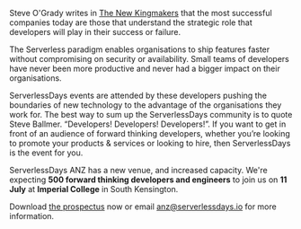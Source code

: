 Steve O'Grady writes in [The New  Kingmakers](https://thenewkingmakers.com/)  that the most successful companies today are those that understand the strategic role that developers will play in their success or failure. 

The Serverless  paradigm enables organisations to ship features faster without compromising on security or availability. Small teams of developers have never  been more productive and never had a bigger impact on their organisations.  

ServerlessDays events are attended by these developers pushing the boundaries of new technology to the advantage of the organisations they work for. The best  way to sum up the ServerlessDays community is to quote Steve Ballmer. “Developers! Developers! Developers!”. If you want to get in front of an audience of forward thinking developers, whether you’re looking to promote your products & services or looking to hire, then ServerlessDays is the event for you.

ServerlessDays ANZ has a new venue, and increased capacity. We're expecting **500 forward thinking developers and engineers** to join us on **11 July** at **Imperial College** in South Kensington.

Download [the prospectus](/static/ServerlessDaysANZ_SponsorProspectus_20190321.pdf) now or email [anz@serverlessdays.io](mailto:anz@serverlessdays.io) for more information.
